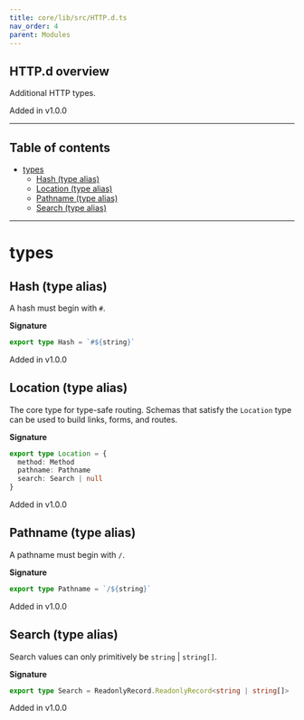 ```yaml
---
title: core/lib/src/HTTP.d.ts
nav_order: 4
parent: Modules
---
```


## HTTP.d overview

Additional HTTP types.

Added in v1.0.0

---

<h2 class="text-delta">Table of contents</h2>

- [types](#types)
  - [Hash (type alias)](#hash-type-alias)
  - [Location (type alias)](#location-type-alias)
  - [Pathname (type alias)](#pathname-type-alias)
  - [Search (type alias)](#search-type-alias)

---

# types

## Hash (type alias)

A hash must begin with `#`.

**Signature**

```ts
export type Hash = `#${string}`
```

Added in v1.0.0

## Location (type alias)

The core type for type-safe routing. Schemas that satisfy the `Location`
type can be used to build links, forms, and routes.

**Signature**

```ts
export type Location = {
  method: Method
  pathname: Pathname
  search: Search | null
}
```

Added in v1.0.0

## Pathname (type alias)

A pathname must begin with `/`.

**Signature**

```ts
export type Pathname = `/${string}`
```

Added in v1.0.0

## Search (type alias)

Search values can only primitively be `string` | `string[]`.

**Signature**

```ts
export type Search = ReadonlyRecord.ReadonlyRecord<string | string[]>
```

Added in v1.0.0
